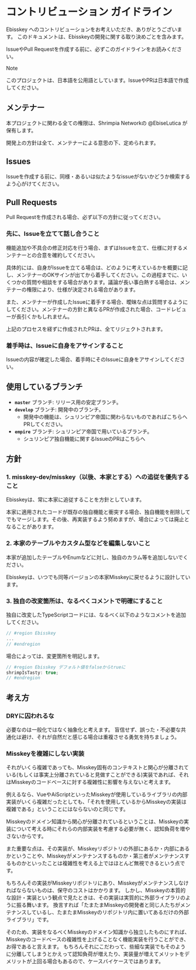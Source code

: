 # コントリビューション ガイドライン
Ebisskey へのコントリビューションをお考えいただき、ありがとうございます。
このドキュメントは、Ebisskeyの開発に関する取り決めごとを含みます。

IssueやPull Requestを作成する前に、必ずこのガイドラインをお読みください。

> [!NOTE]
> このプロジェクトは、日本語を公用語としています。IssueやPRは日本語で作成してください。

## メンテナー
本プロジェクトに関わる全ての権限は、Shrimpia Networkの @EbiseLutica が保有します。

開発上の方針は全て、メンテナーによる意思の下、定められます。

## Issues
Issueを作成する前に、同様・あるいは似たようなissueがないかどうか検索するよう心がけてください。

## Pull Requests
Pull Requestを作成される場合、必ず以下の方針に従ってください。

### 先に、Issueを立てて話し合うこと
機能追加や不具合の修正対応を行う場合、まずはIssueを立て、仕様に対するメンテナーとの合意を確約してください。

具体的には、自身がIssueを立てる場合は、どのように考えているかを概要に記し、メンテナーのOKサインが出てから着手してください。この過程までに、いくつかの質問や相談をする場合があります。議論が長い事白熱する場合は、メンテナーの権限により、仕様が決定される場合があります。

また、メンテナーが作成したIssueに着手する場合、曖昧な点は質問するようにしてください。メンテナーの方針と異なるPRが作成された場合、コードレビューが長引くかもしれません。

上記のプロセスを経ずに作成されたPRは、全てリジェクトされます。

### 着手時は、Issueに自身をアサインすること
Issueの内容が確定した場合、着手時にそのIssueに自身をアサインしてください。

## 使用しているブランチ
- **`master`** ブランチ: リリース用の安定ブランチ。
- **`develop`** ブランチ: 開発中のブランチ。
	- 開発中の機能は、シュリンピア帝国に関わらないものであればこちらへPRしてください。
- **`empire`** ブランチ: シュリンピア帝国で用いているブランチ。
	- シュリンピア独自機能に関するIssueのPRはこちらへ

## 方針

### 1. misskey-dev/misskey（以後、本家とする）への追従を優先すること
Ebisskeyは、常に本家に追従することを方針としています。

本家に適用されたコードが既存の独自機能と衝突する場合、独自機能を削除してでもマージします。その後、再実装するよう努めますが、場合によっては廃止となることがあります。

### 2. 本家のテーブルやカスタム型などを編集しないこと
本家が追加したテーブルやEnumなどに対し、独自のカラム等を追加しないでください。

Ebisskeyは、いつでも同等バージョンの本家Misskeyに戻せるように設計しています。

### 3. 独自の改変箇所は、なるべくコメントで明確にすること
独自に改変したTypeScriptコードには、なるべく以下のようなコメントを追加してください。
```ts
// #region Ebisskey
...
// #endregion
```

場合によっては、変更箇所を明記します。

```ts
// #region Ebisskey デフォルト値をfalseからtrueに
shrimpIsTasty: true;
// #endregion
```

## 考え方
### DRYに囚われるな
必要なのは一般化ではなく抽象化と考えます。
盲信せず、誤った・不必要な共通化は避け、それが自然だと感じる場合は重複させる勇気を持ちましょう。

### Misskeyを複雑にしない実装
それがいくら複雑であっても、Misskey固有のコンテキストと関心が分離されている(もしくは事実上分離されていると見做すことができる)実装であれば、それはMisskeyのコードベースに対する複雑性に影響を与えないと考えます。

例えるなら、VueやAiScriptといったMisskeyが使用しているライブラリの内部実装がいくら複雑だったとしても、「それを使用しているからMisskeyの実装は複雑である」ということにはならないのと同じです。

Misskeyのドメイン知識から関心が分離されているということは、Misskeyの実装について考える時にそれらの内部実装を考慮する必要が無く、認知負荷を増やさないからです。

また重要な点は、その実装が、Misskeyリポジトリの外部にあるか・内部にあるかということや、Misskeyがメンテナンスするものか・第三者がメンテナンスするものかといったことは複雑性を考える上ではほとんど無視できるという点です。

もちろんその実装がMisskeyリポジトリにあり、Misskeyがメンテナンスしなければならないものは、保守のコストはかかります。
しかし、Misskeyの本質的な設計・実装という観点で見たときは、その実装は実質的に外部ライブラリのように振る舞います。
換言すれば「たまたまMisskeyの開発者と同じ人たちがメンテナンスしているし、たまたまMisskeyのリポジトリ内に置いてあるだけの外部ライブラリ」です。

そのため、実装をなるべくMisskeyのドメイン知識から独立したものにすれば、Misskeyのコードベースの複雑性を上げることなく機能実装を行うことができ、お得であると言えます。
もちろんそれにこだわって、些細な実装でもそのように分離してしまうとかえって認知負荷が増えたり、実装量が増えてメリットをデメリットが上回る場合もあるので、ケースバイケースではあります。
